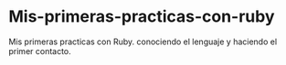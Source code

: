# Mis-primeras-practicas-con-ruby
Mis primeras practicas con Ruby. conociendo el lenguaje y haciendo el primer contacto.
